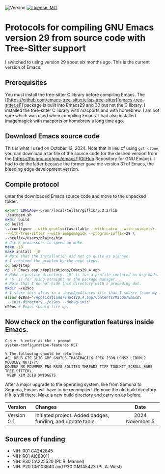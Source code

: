 ![Version](https://img.shields.io/static/v1?label=compile-emacs-29&message=0.2&color=brightcolor)
[![License: MIT](https://img.shields.io/badge/License-MIT-blue.svg)](https://opensource.org/licenses/MIT)


# Protocols for compiling GNU Emacs version 29 from source code with Tree-Sitter support

I switched to using version 29 about six months ago.
This is the current version of Emacs.


## Prerequisites
You must install the tree-sitter C library before compiling Emacs.
The [[https://github.com/emacs-tree-sitter/elisp-tree-sitter][emacs-tree-sitter.el]] package is built into Emacs29 and 30 but not the C library.
I installed the tree-sitter C library with macports and with homebrew.
I am not sure which was used when compiling Emacs.
I had also installed imagemagick with macports or homebrew a long time ago.

## Download Emacs source code
This is what I used on October 13, 2024.
Note that in lieu of using `git clone`, you can download a tar file of the source code for the desired version from the [https://ftp.gnu.org/gnu/emacs/](GitHub Repository for GNU Emacs).
I had to do the latter because the former gave me version 31 of Emacs, the bleeding edge development version.

## Compile protocol

untar the downloaded Emacs source code and move to the unpacked folder.

```bash
export LDFLAGS=-L/usr/local/Cellar/giflib/5.2.2/lib
./autogen.sh
mkdir build
cd build
../configure --with-gnutls=ifavailable --with-cairo --with-xwidgets\
--with-tree-sitter --with-imagemagick --program-suffix=29 \
--prefix=/Users/blaine/bin
# Use 8 processors to speed up make.
make -j8
make install -j8
# Note that the installation did not go quite as planned. 
# I resolved the problem by the next steps.
cd nextstep
cp -R Emacs.app /Applications/Emacs29.4.app
# Make a profile directory. 'O' is for a profile centered on org-mode. 
# 'S' is for using straight as the package manager.
# Note that I do not hide this directory with a preceding dot.
mkdir ~/e29os
# I store this alias in a .bashAppAliases file that I source fromm my .zshrc file.
alias e29os='/Applications/Emacs29.4.app/Contents/MacOS/Emacs\
 --init-directory ~/e29os --debug-init'
e29os # Emacs should fire up.
```

## Now check on the configuration features inside Emacs.

```emacs
C-h v  % enter at the : prompt
system-configuration-features RET

% The following should be returned:
ACL DBUS GIF GLIB GMP GNUTLS IMAGEMAGICK JPEG JSON LCMS2 LIBXML2 MODULES NOTIFY\
KQUEUE NS PDUMPER PNG RSVG SQLITE3 THREADS TIFF TOOLKIT_SCROLL_BARS TREE_SITTER\
 WEBP XIM ZLIB XWIDGETS
```

After a major upgrade to the operating system, like from Samona to Sequoia, Emacs will have to be recompiled.
Remove the old build directory if it is still there.
Make a new build directory and carry on as before.

|Version       |Changes                                                                                               |Date                  |
|:-------------|:-----------------------------------------------------------------------------------------------------|:--------------------:|
| Version 0.1  | Initiated project. Added badges, funding, and update table.                                           | 2024 November 5     |



## Sources of funding

- NIH: R01 CA242845
- NIH: R01 AI088011
- NIH: P30 CA225520 (PI: R. Mannel)
- NIH: P20 GM103640 and P30 GM145423 (PI: A. West)

